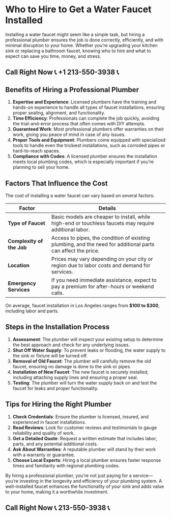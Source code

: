 # Who to Hire to Get a Water Faucet Installed  

Installing a water faucet might seem like a simple task, but hiring a professional plumber ensures the job is done correctly, efficiently, and with minimal disruption to your home. Whether you’re upgrading your kitchen sink or replacing a bathroom faucet, knowing who to hire and what to expect can save you time, money, and stress.  

## Call Right Now 📞 +1 213-550-3938 📞

## Benefits of Hiring a Professional Plumber  

1. **Expertise and Experience**: Licensed plumbers have the training and hands-on experience to handle all types of faucet installations, ensuring proper sealing, alignment, and functionality.  
2. **Time Efficiency**: Professionals can complete the job quickly, avoiding the trial-and-error process that often comes with DIY attempts.  
3. **Guaranteed Work**: Most professional plumbers offer warranties on their work, giving you peace of mind in case of any issues.  
4. **Proper Tools and Equipment**: Plumbers come equipped with specialized tools to handle even the trickiest installations, such as corroded pipes or hard-to-reach spaces.  
5. **Compliance with Codes**: A licensed plumber ensures the installation meets local plumbing codes, which is especially important if you’re planning to sell your home.  

## Factors That Influence the Cost  

The cost of installing a water faucet can vary based on several factors:  

| **Factor**               | **Details**                                                                 |  
|---------------------------|-----------------------------------------------------------------------------|  
| **Type of Faucet**        | Basic models are cheaper to install, while high-end or touchless faucets may require additional labor. |  
| **Complexity of the Job** | Access to pipes, the condition of existing plumbing, and the need for additional parts can affect the price. |  
| **Location**              | Prices may vary depending on your city or region due to labor costs and demand for services. |  
| **Emergency Services**    | If you need immediate assistance, expect to pay a premium for after-hours or weekend calls. |  

On average, faucet installation in Los Angeles ranges from **$100 to $300**, including labor and parts.  

## Steps in the Installation Process  

1. **Assessment**: The plumber will inspect your existing setup to determine the best approach and check for any underlying issues.  
2. **Shut Off Water Supply**: To prevent leaks or flooding, the water supply to the sink or fixture will be turned off.  
3. **Removal of Old Faucet**: The plumber will carefully remove the old faucet, ensuring no damage is done to the sink or pipes.  
4. **Installation of New Faucet**: The new faucet is securely installed, including attaching supply lines and ensuring a proper seal.  
5. **Testing**: The plumber will turn the water supply back on and test the faucet for leaks and proper functionality.  

## Tips for Hiring the Right Plumber  

1. **Check Credentials**: Ensure the plumber is licensed, insured, and experienced in faucet installations.  
2. **Read Reviews**: Look for customer reviews and testimonials to gauge reliability and quality of work.  
3. **Get a Detailed Quote**: Request a written estimate that includes labor, parts, and any potential additional costs.  
4. **Ask About Warranties**: A reputable plumber will stand by their work with a warranty or guarantee.  
5. **Choose Local Experts**: Hiring a local plumber ensures faster response times and familiarity with regional plumbing codes.  

By hiring a professional plumber, you’re not just paying for a service—you’re investing in the longevity and efficiency of your plumbing system. A well-installed faucet enhances the functionality of your sink and adds value to your home, making it a worthwhile investment.
## Call Right Now 📞 213-550-3938 📞
